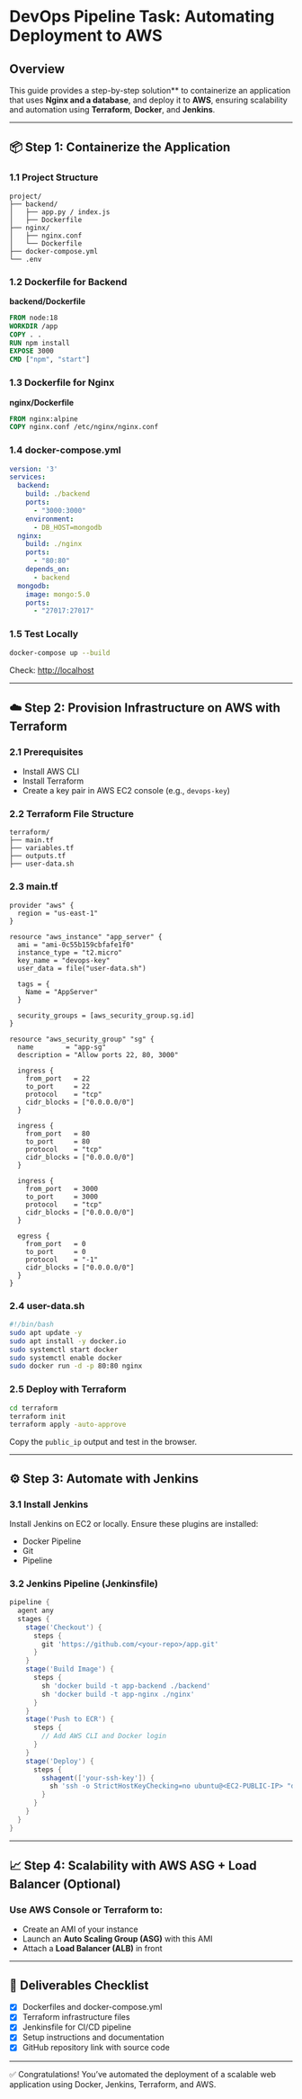 # DevOps Pipeline Task: Automating Deployment to AWS

## Overview

This guide provides a step-by-step solution** to containerize an application that uses **Nginx and a database**, and deploy it to **AWS**, ensuring scalability and automation using **Terraform**, **Docker**, and **Jenkins**.

---

## 📦 Step 1: Containerize the Application

### 1.1 Project Structure

```
project/
├── backend/
│   ├── app.py / index.js
│   ├── Dockerfile
├── nginx/
│   ├── nginx.conf
│   └── Dockerfile
├── docker-compose.yml
└── .env
```

### 1.2 Dockerfile for Backend

**backend/Dockerfile**

```Dockerfile
FROM node:18
WORKDIR /app
COPY . .
RUN npm install
EXPOSE 3000
CMD ["npm", "start"]
```

### 1.3 Dockerfile for Nginx

**nginx/Dockerfile**

```Dockerfile
FROM nginx:alpine
COPY nginx.conf /etc/nginx/nginx.conf
```

### 1.4 docker-compose.yml

```yaml
version: '3'
services:
  backend:
    build: ./backend
    ports:
      - "3000:3000"
    environment:
      - DB_HOST=mongodb
  nginx:
    build: ./nginx
    ports:
      - "80:80"
    depends_on:
      - backend
  mongodb:
    image: mongo:5.0
    ports:
      - "27017:27017"
```

### 1.5 Test Locally

```bash
docker-compose up --build
```

Check: [http://localhost](http://localhost)

---

## ☁️ Step 2: Provision Infrastructure on AWS with Terraform

### 2.1 Prerequisites

* Install AWS CLI
* Install Terraform
* Create a key pair in AWS EC2 console (e.g., `devops-key`)

### 2.2 Terraform File Structure

```
terraform/
├── main.tf
├── variables.tf
├── outputs.tf
├── user-data.sh
```

### 2.3 main.tf

```hcl
provider "aws" {
  region = "us-east-1"
}

resource "aws_instance" "app_server" {
  ami = "ami-0c55b159cbfafe1f0"
  instance_type = "t2.micro"
  key_name = "devops-key"
  user_data = file("user-data.sh")

  tags = {
    Name = "AppServer"
  }

  security_groups = [aws_security_group.sg.id]
}

resource "aws_security_group" "sg" {
  name        = "app-sg"
  description = "Allow ports 22, 80, 3000"

  ingress {
    from_port   = 22
    to_port     = 22
    protocol    = "tcp"
    cidr_blocks = ["0.0.0.0/0"]
  }

  ingress {
    from_port   = 80
    to_port     = 80
    protocol    = "tcp"
    cidr_blocks = ["0.0.0.0/0"]
  }

  ingress {
    from_port   = 3000
    to_port     = 3000
    protocol    = "tcp"
    cidr_blocks = ["0.0.0.0/0"]
  }

  egress {
    from_port   = 0
    to_port     = 0
    protocol    = "-1"
    cidr_blocks = ["0.0.0.0/0"]
  }
}
```

### 2.4 user-data.sh

```bash
#!/bin/bash
sudo apt update -y
sudo apt install -y docker.io
sudo systemctl start docker
sudo systemctl enable docker
sudo docker run -d -p 80:80 nginx
```

### 2.5 Deploy with Terraform

```bash
cd terraform
terraform init
terraform apply -auto-approve
```

Copy the `public_ip` output and test in the browser.

---

## ⚙️ Step 3: Automate with Jenkins

### 3.1 Install Jenkins

Install Jenkins on EC2 or locally. Ensure these plugins are installed:

* Docker Pipeline
* Git
* Pipeline

### 3.2 Jenkins Pipeline (Jenkinsfile)

```groovy
pipeline {
  agent any
  stages {
    stage('Checkout') {
      steps {
        git 'https://github.com/<your-repo>/app.git'
      }
    }
    stage('Build Image') {
      steps {
        sh 'docker build -t app-backend ./backend'
        sh 'docker build -t app-nginx ./nginx'
      }
    }
    stage('Push to ECR') {
      steps {
        // Add AWS CLI and Docker login
      }
    }
    stage('Deploy') {
      steps {
        sshagent(['your-ssh-key']) {
          sh 'ssh -o StrictHostKeyChecking=no ubuntu@<EC2-PUBLIC-IP> "docker-compose up -d"'
        }
      }
    }
  }
}
```

---

## 📈 Step 4: Scalability with AWS ASG + Load Balancer (Optional)

### Use AWS Console or Terraform to:

* Create an AMI of your instance
* Launch an **Auto Scaling Group (ASG)** with this AMI
* Attach a **Load Balancer (ALB)** in front

---

## 📄 Deliverables Checklist

* [x] Dockerfiles and docker-compose.yml
* [x] Terraform infrastructure files
* [x] Jenkinsfile for CI/CD pipeline
* [x] Setup instructions and documentation
* [x] GitHub repository link with source code

---

✅ Congratulations! You’ve automated the deployment of a scalable web application using Docker, Jenkins, Terraform, and AWS.
